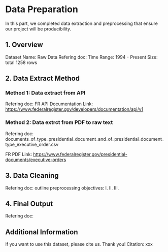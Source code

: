# Data Preparation
In this part, we completed data extraction and preprocessing that ensure our project will be producibility.

## 1. Overview
Dataset Name: 
Raw Data Refering doc: 
Time Range: 1994 - Present
Size: total 1258 rows
## 2. Data Extract Method
### Method 1: Data extract from API
Refering doc:
FR API Documentation Link: https://www.federalregister.gov/developers/documentation/api/v1
### Method 2: Data extrct from PDF to raw text
Refering doc: documents_of_type_presidential_document_and_of_presidential_document_type_executive_order.csv

FR PDF Link: https://www.federalregister.gov/presidential-documents/executive-orders
## 3. Data Cleaning
Refering doc:
outline preprocessing objectives:
  I.
  II.
  III.
## 4. Final Output
Refering doc:

## Additional Information
If you want to use this dataset, please cite us. Thank you!
Citation: xxx
